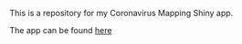 This is a repository for my Coronavirus Mapping Shiny app.

The app can be found [here](https://gdewey.shinyapps.io/covid_map/)
